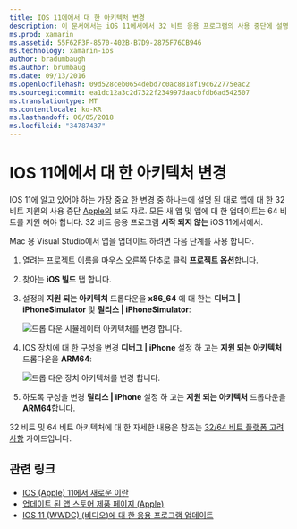 ```yaml
---
title: IOS 11에에서 대 한 아키텍처 변경
description: 이 문서에서는 iOS 11에서에서 32 비트 응용 프로그램의 사용 중단에 설명 합니다. 대상 64 비트 아키텍처에 대 한 응용 프로그램을 업데이트 하는 방법에 설명 합니다.
ms.prod: xamarin
ms.assetid: 55F62F3F-8570-402B-B7D9-2875F76CB946
ms.technology: xamarin-ios
author: bradumbaugh
ms.author: brumbaug
ms.date: 09/13/2016
ms.openlocfilehash: 09d528ceb0654debd7c0ac8818f19c622775eac2
ms.sourcegitcommit: ea1dc12a3c2d7322f234997daacbfdb6ad542507
ms.translationtype: MT
ms.contentlocale: ko-KR
ms.lasthandoff: 06/05/2018
ms.locfileid: "34787437"
---
```

# <a name="architecture-changes-in-ios-11"></a>IOS 11에에서 대 한 아키텍처 변경

IOS 11에 알고 있어야 하는 가장 중요 한 변경 중 하나는에 설명 된 대로 앱에 대 한 32 비트 지원의 사용 중단 [Apple의](https://developer.apple.com/news/?id=06282017b) 보도 자료. 모든 새 앱 및 앱에 대 한 업데이트는 64 비트를 지원 해야 합니다. 32 비트 응용 프로그램 **시작 되지 않는** iOS 11에서에서.

Mac 용 Visual Studio에서 앱을 업데이트 하려면 다음 단계를 사용 합니다.

1. 열려는 프로젝트 이름을 마우스 오른쪽 단추로 클릭 **프로젝트 옵션**합니다.
2. 찾아는 **iOS 빌드** 탭 합니다.
3. 설정의 **지원 되는 아키텍처** 드롭다운을 **x86_64** 에 대 한는 **디버그 | iPhoneSimulator** 및 **릴리스 | iPhoneSimulator**:

    ![드롭 다운 시뮬레이터 아키텍처를 변경 합니다.](architecture-changes-images/image1.png)

4. IOS 장치에 대 한 구성을 변경 **디버그 | iPhone** 설정 하 고는 **지원 되는 아키텍처** 드롭다운을 **ARM64**:

    ![드롭 다운 장치 아키텍처를 변경 합니다.](architecture-changes-images/image2.png)

5. 하도록 구성을 변경 **릴리스 | iPhone** 설정 하 고는 **지원 되는 아키텍처** 드롭다운을 **ARM64**합니다.

32 비트 및 64 비트 아키텍처에 대 한 자세한 내용은 참조는 [32/64 비트 플랫폼 고려 사항](~/cross-platform/macios/32-and-64/index.md#ios) 가이드입니다.

## <a name="related-links"></a>관련 링크

- [IOS (Apple) 11에서 새로운 이란](https://developer.apple.com/ios/)
- [업데이트 된 앱 스토어 제품 페이지 (Apple)](https://developer.apple.com/app-store/product-page/)
- [IOS 11 (WWDC) (비디오)에 대 한 응용 프로그램 업데이트](https://developer.apple.com/videos/play/wwdc2017/204/)
